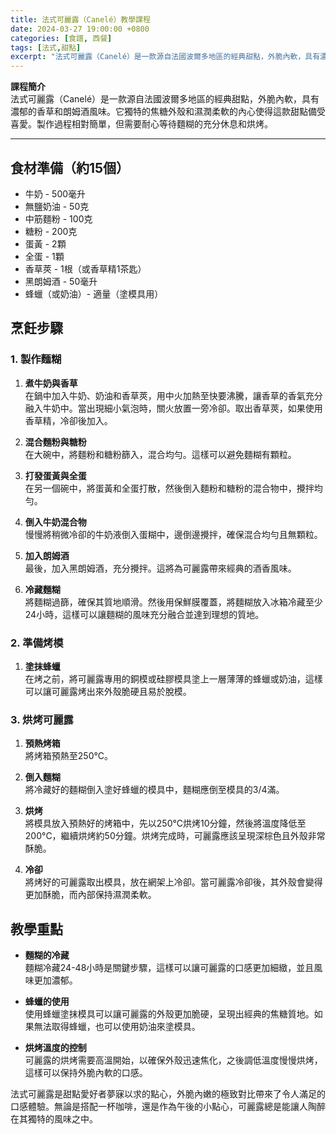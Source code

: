```yaml
---
title: 法式可麗露（Canelé）教學課程
date: 2024-03-27 19:00:00 +0800
categories: [食譜, 西餐]
tags: [法式,甜點] 
excerpt: "法式可麗露（Canelé）是一款源自法國波爾多地區的經典甜點，外脆內軟，具有濃郁的香草和朗姆酒風味。它獨特的焦糖外殼和濕潤柔軟的內心使得這款甜點備受喜愛。製作過程相對簡單，但需要耐心等待麵糊的充分休息和烘烤"
---
```


**課程簡介**  
法式可麗露（Canelé）是一款源自法國波爾多地區的經典甜點，外脆內軟，具有濃郁的香草和朗姆酒風味。它獨特的焦糖外殼和濕潤柔軟的內心使得這款甜點備受喜愛。製作過程相對簡單，但需要耐心等待麵糊的充分休息和烘烤。

---

## 食材準備（約15個）

- 牛奶 - 500毫升  
- 無鹽奶油 - 50克  
- 中筋麵粉 - 100克  
- 糖粉 - 200克  
- 蛋黃 - 2顆  
- 全蛋 - 1顆  
- 香草莢 - 1根（或香草精1茶匙）  
- 黑朗姆酒 - 50毫升  
- 蜂蠟（或奶油）- 適量（塗模具用）

## 烹飪步驟

### 1. **製作麵糊**

1. **煮牛奶與香草**  
   在鍋中加入牛奶、奶油和香草莢，用中火加熱至快要沸騰，讓香草的香氣充分融入牛奶中。當出現細小氣泡時，關火放置一旁冷卻。取出香草莢，如果使用香草精，冷卻後加入。

2. **混合麵粉與糖粉**  
   在大碗中，將麵粉和糖粉篩入，混合均勻。這樣可以避免麵糊有顆粒。

3. **打發蛋黃與全蛋**  
   在另一個碗中，將蛋黃和全蛋打散，然後倒入麵粉和糖粉的混合物中，攪拌均勻。

4. **倒入牛奶混合物**  
   慢慢將稍微冷卻的牛奶液倒入蛋糊中，邊倒邊攪拌，確保混合均勻且無顆粒。

5. **加入朗姆酒**  
   最後，加入黑朗姆酒，充分攪拌。這將為可麗露帶來經典的酒香風味。

6. **冷藏麵糊**  
   將麵糊過篩，確保其質地順滑。然後用保鮮膜覆蓋，將麵糊放入冰箱冷藏至少24小時，這樣可以讓麵糊的風味充分融合並達到理想的質地。

### 2. **準備烤模**

1. **塗抹蜂蠟**  
   在烤之前，將可麗露專用的銅模或硅膠模具塗上一層薄薄的蜂蠟或奶油，這樣可以讓可麗露烤出來外殼脆硬且易於脫模。

### 3. **烘烤可麗露**

1. **預熱烤箱**  
   將烤箱預熱至250°C。

2. **倒入麵糊**  
   將冷藏好的麵糊倒入塗好蜂蠟的模具中，麵糊應倒至模具的3/4滿。

3. **烘烤**  
   將模具放入預熱好的烤箱中，先以250°C烘烤10分鐘，然後將溫度降低至200°C，繼續烘烤約50分鐘。烘烤完成時，可麗露應該呈現深棕色且外殼非常酥脆。

4. **冷卻**  
   將烤好的可麗露取出模具，放在網架上冷卻。當可麗露冷卻後，其外殼會變得更加酥脆，而內部保持濕潤柔軟。

## 教學重點

- **麵糊的冷藏**  
  麵糊冷藏24-48小時是關鍵步驟，這樣可以讓可麗露的口感更加細緻，並且風味更加濃郁。

- **蜂蠟的使用**  
  使用蜂蠟塗抹模具可以讓可麗露的外殼更加脆硬，呈現出經典的焦糖質地。如果無法取得蜂蠟，也可以使用奶油來塗模具。

- **烘烤溫度的控制**  
  可麗露的烘烤需要高溫開始，以確保外殼迅速焦化，之後調低溫度慢慢烘烤，這樣可以保持外脆內軟的口感。

法式可麗露是甜點愛好者夢寐以求的點心，外脆內嫩的極致對比帶來了令人滿足的口感體驗。無論是搭配一杯咖啡，還是作為午後的小點心，可麗露總是能讓人陶醉在其獨特的風味之中。
